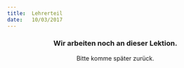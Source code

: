```yaml
---
title:  Lehrerteil
date:   10/03/2017
---
```


### <center>Wir arbeiten noch an dieser Lektion.</center>
<center>Bitte komme später zurück.</center>